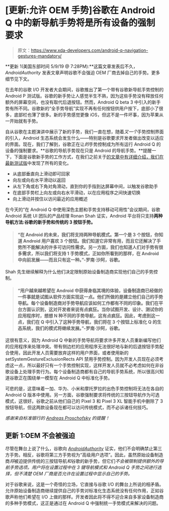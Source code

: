 # [更新:允许 OEM 手势]谷歌在 Android Q 中的新导航手势将是所有设备的强制要求

> 原文：<https://www.xda-developers.com/android-q-navigation-gestures-mandatory/>

**更新 1(美国东部时间 5/9/19 @ 7:28PM):**这篇文章发表后不久， *AndroidAuthority* 发表文章声明谷歌不会强迫 OEM 厂商去掉自己的手势。更多细节见下文。

在去年的谷歌 I/O 开发者大会期间，谷歌推出了第一个带有谷歌新导航手势控制的 Android P 测试版。谷歌的新手势让人感觉半生不熟，因为这些手势没有释放任何额外的屏幕空间，也没有取代后退按钮。然而，Android Q beta 3 中引入的新手势有所不同。谷歌新的“全手势导航”实现不再有任何按钮供用户按下，底部小了很多，底部栏也薄了很多。新的手势感觉更像 iOS，但这不是一件坏事，因为苹果从一开始就有手势。

自从谷歌在主题演讲中展示了新的手势，我们一直在想，随着*又一个*手势控制界面的引入，Android 生态系统会发生什么——特别是谷歌要求开发者做出改变以适应的界面。现在，我们了解到，谷歌正在让*的*手势控制成为所有运行 Android Q 的设备的强制要求。**谷歌的导航手势现在只是 Android 的导航手势。**提醒一下，下面是谷歌新手势的工作方式，在我们之前关于[的文章中有详细介绍，我们在最新测试版](https://www.xda-developers.com/everything-new-android-q-beta-3/)中发现了所有的变化。

*   从底部垂直向上滑动即可回家
*   向左或向右水平滑动以返回
*   从左下角或右下角对角滑动，直到你的手指到达屏幕中间，以触发谷歌助手
*   在底部手势栏上向左或向右水平滑动，以在应用程序之间快速切换
*   向上滑动并按住以访问最近的应用概述

在今天的“在 Android Q 中使用深色主题和手势支持移动可用性”会议期间，谷歌 Android 系统 UI 团队的产品经理 Ronan Shah 证实，Android 平台将只支持**两种导航方法:谷歌的新手势和传统的 3 按钮手势。**

> #### “在 Android 的未来，我们将支持两种导航模式。第一个是 3 个按钮，你知道 Android 用户喜欢 3 个按钮。我们知道它非常有用，而且它还解决了手势所不能解决的许多可访问性需求。另一方面，我们也知道人们对手势有很多需求，所以我们将支持 1 手势模式，正如你所看到的那样，在 Android 中向前发展——而且只有这一种。”-罗南·沙阿，谷歌。

Shah 先生继续解释为什么他们决定限制原始设备制造商实现他们自己的手势控制。

> #### “用户越来越希望在 Android 中获得身临其境的体验，设备制造商已经做的一件事就是试图从软件方面实现这一点。他们所做的是建立他们自己的手势导航。每个设备制造商对手势导航应该如何工作都有不同的印象。我们在平台方面认识到，这对开发者来说有点疯狂。当你试图开发、设计、测试你的应用程序时，想想 N 种不同的手势导航，这有点疯狂。因此，考虑到这一点，我们在 Q 中引入了这种手势导航，我们将在 3 个按钮上标准化 Q 的生态系统，我们的模式将继续发展。”-罗南·沙阿，谷歌。

这很有意义，因为 Android Q 中新的手势导航将要求许多开发人员重新编写他们的应用程序来处理冲突。带有侧边栏的应用程序无法很好地与新的后退按钮手势配合使用，因此开发人员需要放弃这样的用户界面，或者使用新的 setSystemGestureExclusionRects API 禁用手势控制。因为开发人员现在必须考虑这一点，所以最好只有一个手势控制实现，这样开发人员就不必考虑如何在非谷歌设备上处理手势行为。每个设备制造商都有自己的导航手势系统，所以很高兴知道谷歌正在围绕单一模型在 Android Q 中标准化手势。

可悲的是，这意味着一加、华为、小米和摩托罗拉的出色手势控制将无法在各自的 Android Q 版本中使用。另一方面，谷歌强制要求将传统的三按钮导航作为可选模式，这很好。谷歌之前从他们自己的 Pixel 3 和 Pixel 3 XL 智能手机中删除了 3 按钮导航，但这两款设备现在都可以访问传统模式，而不必诉诸任何技巧。

*感谢来自标准银行的 [Andreas Proschofsky](https://twitter.com/suka_hiroaki) 的提醒！*

## 更新 1:OEM 不会被强迫

尽管在舞台上说了什么，谷歌向 [*AndroidAuthority*](https://www.androidauthority.com/android-q-third-party-gestures-984744/) 证实，他们不会明确禁止第三方手势。相反，谷歌将第三方手势视为“高级用户选项”。因此，虽然原始设备制造商*将*被迫提供传统的三按钮导航*和*谷歌的新手势，但它们*不会被限制提供额外的导航手势选项。用户将在设置过程中在 3 键导航模式和 Android Q 手势之间进行选择，但不清楚 OEM 厂商是否允许在设置过程中显示自己的手势。*

对于谷歌来说，这是一个奇怪的立场，它直接与谷歌 I/O 的舞台上所说的相矛盾。允许原始设备制造商继续提供自己的手势对标准化生态系统没有任何作用，正如谷歌声称他们希望在 I/O 上做的那样。开发者因此将不得不迎合来自多家设备制造商的多种手势模式，这正是通过在 Android Q 中强制统一手势模式来解决的问题。